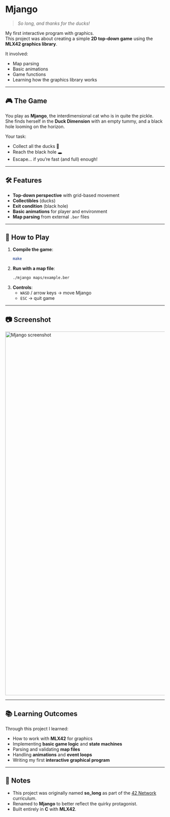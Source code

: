 # Mjango

> *So long, and thanks for the ducks!*

My first interactive program with graphics.  
This project was about creating a simple **2D top-down game** using the **MLX42 graphics library**.  

It involved:
- Map parsing  
- Basic animations  
- Game functions  
- Learning how the graphics library works  

---

## 🎮 The Game

You play as **Mjango**, the interdimensional cat who is in quite the pickle.  
She finds herself in the **Duck Dimension** with an empty tummy, and a black hole looming on the horizon.  

Your task:
- Collect all the ducks 🦆  
- Reach the black hole 🕳️  
- Escape… if you’re fast (and full) enough!  

---

## 🛠️ Features

- **Top-down perspective** with grid-based movement  
- **Collectibles** (ducks)  
- **Exit condition** (black hole)  
- **Basic animations** for player and environment  
- **Map parsing** from external `.ber` files  

---

## 🚀 How to Play

1. **Compile the game**:
   ```bash
   make

3. **Run with a map file**:
   ```bash
   ./mjango maps/example.ber

5. **Controls**:
   - `WASD` / arrow keys → move Mjango  
   - `ESC` → quit game  

---

## 📷 Screenshot

<img width="1149" alt="Mjango screenshot" src="https://github.com/Welhox/so_long/assets/145485650/ebf19d2f-5490-4c2d-94d5-a43023d2cd99">

---

## 📚 Learning Outcomes

Through this project I learned:
- How to work with **MLX42** for graphics  
- Implementing **basic game logic** and **state machines**  
- Parsing and validating **map files**  
- Handling **animations** and **event loops**  
- Writing my first **interactive graphical program**  

---

## 📝 Notes

- This project was originally named **so_long** as part of the [42 Network](https://42.fr) curriculum.  
- Renamed to **Mjango** to better reflect the quirky protagonist.  
- Built entirely in **C** with **MLX42**.  
